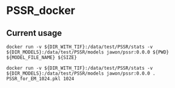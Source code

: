 # PSSR_docker

## Current usage
`docker run -v ${DIR_WITH_TIF}:/data/test/PSSR/stats -v ${DIR_MODELS}:/data/test/PSSR/models jawon/pssr:0.0.0 ${PWD} ${MODEL_FILE_NAME} ${SIZE}`

`docker run -v ${DIR_WITH_TIF}:/data/test/PSSR/stats -v ${DIR_MODELS}:/data/test/PSSR/models jawon/pssr:0.0.0 . PSSR_for_EM_1024.pkl 1024`
